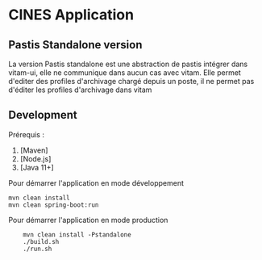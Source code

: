 # CINES Application

## Pastis Standalone version

La version Pastis standalone est une abstraction de pastis intégrer dans vitam-ui, elle ne communique dans aucun cas avec vitam.
Elle permet d'editer des profiles d'archivage chargé depuis un poste, il ne permet pas d'éditer les profiles d'archivage dans vitam

## Development

Prérequis :

1. [Maven]
2. [Node.js]
3. [Java 11+]

Pour démarrer l'application en mode développement

    mvn clean install
    mvn clean spring-boot:run

Pour démarrer l'application en mode production

        mvn clean install -Pstandalone
        ./build.sh
        ./run.sh
